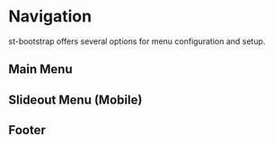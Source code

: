 # Navigation
st-bootstrap offers several options for menu configuration and setup.
## Main Menu

## Slideout Menu (Mobile)

## Footer
